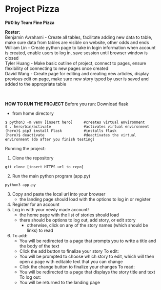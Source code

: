 # Project Pizza
**P#0 by Team Fine Pizza**  

  **Roster:**  
  Benjamin Avrahami  -  Create all tables, facilitate adding new data to table, make sure data from tables are visible on website, other odds and ends  
  William Lin  -  Create python page to take in login information when account is created, enable users to log in, save session until browser window is closed  
  Tyler Huang  -  Make basic outline of project, connect to pages, ensure flexibility of connecting to new pages once created  
  David Wang  -  Create page for editing and creating new articles, display previous edit on page, make sure new story typed by user is saved and added to the appropriate table  


<br><br>
**HOW TO RUN THE PROJECT**
Before you run: Download flask
- from home directory
```
$ python3 -m venv [insert hero]     #creates virtual environment
$ . hero/bin/activate               #activates virtual environment
(hero)$ pip3 install Flask          #installs flask
(hero)$ deactivate                  #deactivates the virtual environment (do after you finish testing)
```

Running the project:
1. Clone the repository
```
git clone [insert HTTPS url to repo]
```
2. Run the main python program (app.py)
```
python3 app.py
```
3. Copy and paste the local url into your browser
      - the landing page should load with the options to log in or register
4. Register for an account
5. Log in with your newly made account!
      - the home page with the list of stories should load
      - there should be options to log out, add story, or edit story
          - otherwise, click on any of the story names (which should be links) to read
6. To add:
      - You will be redirected to a page that prompts you to write a title and
        the body of the text
      - Click the add button to finalize your story
   To edit:
      - You will be prompted to choose which story to edit, which will then open
        a page with editable text that you can change
      - Click the change button to finalize your changes
   To read:
      - You will be redirected to a page that displays the story title and text
   To log out:
      - You will be returned to the landing page
